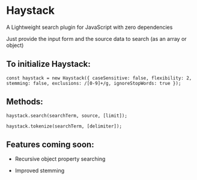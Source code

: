 # Haystack
A Lightweight search plugin for JavaScript with zero dependencies

Just provide the input form and the source data to search (as an array or object)

## To initialize Haystack:

`const haystack = new Haystack({
  caseSensitive: false,
  flexibility: 2,
  stemming: false,
  exclusions: /[0-9]+/g,
  ignoreStopWords: true
});`

## Methods:

`haystack.search(searchTerm, source, [limit]);`

`haystack.tokenize(searchTerm, [delimiter]);`

## Features coming soon:

- Recursive object property searching

- Improved stemming
